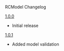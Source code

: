 RCModel Changelog

[1.0.0](https://github.com/RebelCreators/RCModel/tree/release-1.0.0)
 * Initial release
 
[1.0.1](https://github.com/RebelCreators/RCModel/tree/release-1.0.1)
 * Added model validation
